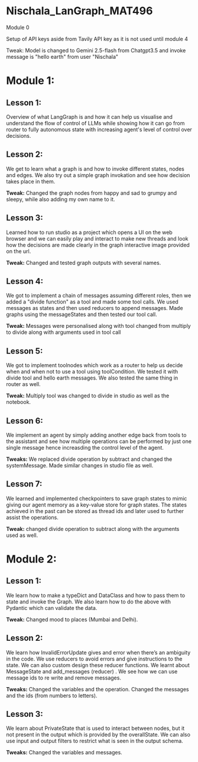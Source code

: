 # Nischala_LanGraph_MAT496

Module 0

Setup of API keys aside from Tavily API key as it is not used until module 4

Tweak: Model is changed to Gemini 2.5-flash from Chatgpt3.5 and invoke message is "hello earth" from user "Nischala"

# Module 1:
## Lesson 1:

Overview of what LangGraph is and how it can help us visualise and understand the flow of control of LLMs while showing how it can go from router to fully autonomous state with increasing agent's level of control over decisions.

## Lesson 2:

We get to learn what a graph is and how to invoke different states, nodes and edges. We also try out a simple graph invokation and see how decision takes place in them.

**Tweak:** Changed the graph nodes from happy and sad to grumpy and sleepy, while also adding my own name to it.

## Lesson 3:
Learned how to run studio as a project which opens a UI on the web browser and we can easily play and interact to make new threads and look how the decisions are made clearly in the graph interactive image provided on the url.

**Tweak:** Changed and tested graph outputs with several names.

## Lesson 4:
We got to implement a chain of messages assuming different roles, then we added a "divide function" as a tool and made some tool calls. We used messages as states and then used reducers to append messages. Made graphs using the messageStates and then tested our tool call.

**Tweak:** Messages were personalised along with tool changed from multiply to divide along with arguments used in tool call

## Lesson 5:
We got to implement toolnodes which work as a router to help us decide when and when not to use a tool using toolCondition. We tested it with divide tool and hello earth messages. We also tested the same thing in router as well.

**Tweak:** Multiply tool was changed to divide in studio as well as the notebook.

## Lesson 6:
We implement an agent by simply adding another edge back from tools to the assistant and see how multiple operations can be performed by just one single message hence increasding the control level of the agent. 

**Tweaks:** We replaced divide operation by subtract and changed the systemMessage. Made similar changes in studio file as well.

## Lesson 7: 
We learned and implemented checkpointers to save graph states to mimic giving our agent memory as a key-value store for graph states. The states achieved in the past can be stored as thread ids and later used to further assist the operations.

**Tweak:** changed divide operation to subtract along with the arguments used as well.


# Module 2: 
## Lesson 1: 
We learn how to make a typeDict and DataClass and how to pass them to state and invoke the Graph. We also learn how to do the above with Pydantic which can validate the data. 

**Tweak:** Changed mood to places (Mumbai and Delhi). 

## Lesson 2: 
We learn how InvalidErrorUpdate gives and error when there’s an ambiguity in the code. 
We use reducers to avoid errors and give instructions to the state. We can also custom design these reducer functions. We learnt about MessageState and add_messages (reducer) .
We see how we can use message ids to re write and remove messages. 

**Tweaks:**  Changed the variables and the operation. Changed the messages and the ids (from numbers to letters). 

## Lesson 3: 
We learn about PrivateState that is used to interact between nodes, but it not present in the output which is provided by the overallState. We can also use input and output filters to restrict what is seen in the output schema. 

**Tweaks:** Changed the variables and messages. 
